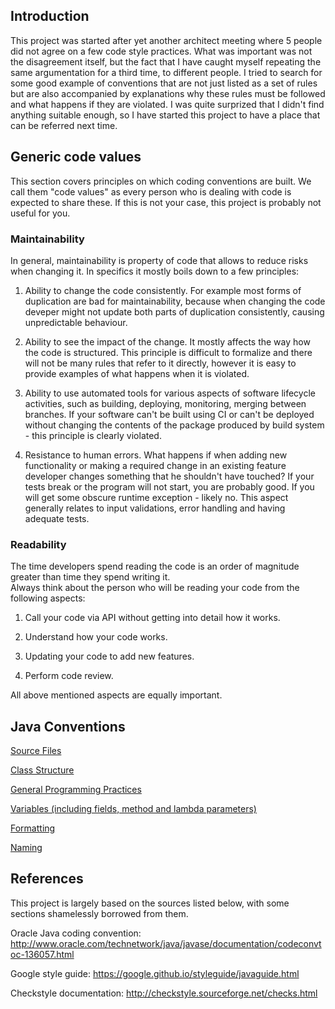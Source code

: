 ## Introduction

This project was started after yet another architect meeting where 5 people did not agree on a few code style practices.
What was important was not the disagreement itself, but the fact that I have caught myself repeating the same 
argumentation for a third time, to different people. I tried to search for some good example of conventions that are not 
just listed as a set of rules but are also accompanied by explanations why these rules must be followed and what happens 
if they are violated. I was quite surprized that I didn't find anything suitable enough, so I have started this project 
to have a place that can be referred next time.
    
## Generic code values 

This section covers principles on which coding conventions are built. We call them "code values" as every person who is 
dealing with code is expected to share these. If this is not your case, this project is probably not useful for you.    


### Maintainability 

In general, maintainability is property of code that allows to reduce risks when changing it.
In specifics it mostly boils down to a few principles:

1. Ability to change the code consistently. For example most forms of duplication are bad for maintainability, because 
 when changing the code deveper might not update both parts of duplication consistently, causing unpredictable 
 behaviour. 

2. Ability to see the impact of the change. It mostly affects the way how the code is structured. 
 This principle is difficult to formalize and there will not be many rules that refer to it directly, however it is 
 easy to provide examples of what happens when it is violated.  

3. Ability to use automated tools for various aspects of software lifecycle activities, such as building, deploying,
 monitoring, merging between branches. If your software can't be built using CI or can't be deployed without changing 
 the contents of the package produced by build system - this principle is clearly violated.
  
4. Resistance to human errors. What happens if when adding new functionality or making a required change in an existing 
 feature developer changes something that he shouldn't have touched? If your tests break or the program will not start,
 you are probably good. If you will get some obscure runtime exception - likely no. This aspect generally relates to 
 input validations, error handling and having adequate tests.  
  
 
### Readability

The time developers spend reading the code is an order of magnitude greater than time they spend writing it.   
Always think about the person who will be reading your code from the following aspects:

1. Call your code via API without getting into detail how it works.

2. Understand how your code works.

3. Updating your code to add new features.

4. Perform code review.

All above mentioned aspects are equally important.


## Java Conventions

[Source Files](java/sources.md)

[Class Structure](java/class-structure.md)

[General Programming Practices](java/general.md)

[Variables (including fields, method and lambda parameters)](java/variables.md)

[Formatting](java/formatting.md)

[Naming](java/naming.md)


## References

This project is largely based on the sources listed below, with some sections shamelessly borrowed from them.

Oracle Java coding convention: 
http://www.oracle.com/technetwork/java/javase/documentation/codeconvtoc-136057.html

Google style guide: 
https://google.github.io/styleguide/javaguide.html 

Checkstyle documentation: 
http://checkstyle.sourceforge.net/checks.html